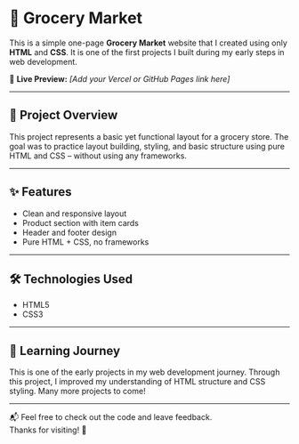 # 🛒 Grocery Market

This is a simple one-page **Grocery Market** website that I created using only **HTML** and **CSS**. It is one of the first projects I built during my early steps in web development.

🔗 **Live Preview:** *[Add your Vercel or GitHub Pages link here]*

---

## 🧾 Project Overview
This project represents a basic yet functional layout for a grocery store. The goal was to practice layout building, styling, and basic structure using pure HTML and CSS – without using any frameworks.

---

## ✨ Features
- Clean and responsive layout  
- Product section with item cards  
- Header and footer design  
- Pure HTML + CSS, no frameworks

---

## 🛠️ Technologies Used
- HTML5  
- CSS3

---

## 📘 Learning Journey
This is one of the early projects in my web development journey. Through this project, I improved my understanding of HTML structure and CSS styling. Many more projects to come!

---

📬 Feel free to check out the code and leave feedback.  
Thanks for visiting! 🚀
